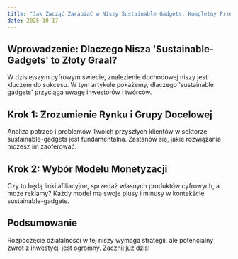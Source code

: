 ```yaml
---
title: "Jak Zacząć Zarabiać w Niszy Sustainable Gadgets: Kompletny Przewodnik 2024"
date: 2025-10-17
---
```


## Wprowadzenie: Dlaczego Nisza 'Sustainable-Gadgets' to Złoty Graal?
W dzisiejszym cyfrowym świecie, znalezienie dochodowej niszy jest kluczem do sukcesu. W tym artykule pokażemy, dlaczego 'sustainable gadgets' przyciąga uwagę inwestorów i twórców.

## Krok 1: Zrozumienie Rynku i Grupy Docelowej
Analiza potrzeb i problemów Twoich przyszłych klientów w sektorze sustainable-gadgets jest fundamentalna. Zastanów się, jakie rozwiązania możesz im zaoferować.

## Krok 2: Wybór Modelu Monetyzacji
Czy to będą linki afiliacyjne, sprzedaż własnych produktów cyfrowych, a może reklamy? Każdy model ma swoje plusy i minusy w kontekście sustainable-gadgets.

## Podsumowanie
Rozpoczęcie działalności w tej niszy wymaga strategii, ale potencjalny zwrot z inwestycji jest ogromny. Zacznij już dziś!